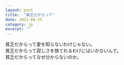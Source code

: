 ```yaml
---
layout: post
title:  "貧乏だからって"
date: 2021-04-25 
category: jp
excerpt: ""
---
```


貧乏だからって愛を知らないわけじゃない。   
貧乏だからって寂しさを捨てれるわけにはいかないんで。   
貧乏だからってなぜ分からないのか。   